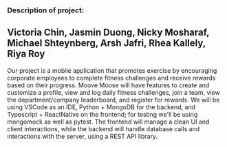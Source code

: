 ### Description of project:
## Victoria Chin, Jasmin Duong, Nicky Mosharaf, Michael Shteynberg, Arsh Jafri, Rhea Kallely, Riya Roy

Our project is a mobile application that promotes exercise by encouraging corporate employees to complete fitness challenges and receive rewards based on their progress. Moove Moose will have features to create and customize a profile, view and log daily fitness challenges, join a team, view the department/company leaderboard, and register for rewards. We will be using VSCode as an IDE, Python + MongoDB for the backend, and Typescript + ReactNative on the frontend; for testing we'll be using mongomock as well as pytest. The frontend will manage a clean UI and client interactions, while the backend will handle database calls and interactions with the server, using a REST API library. 

